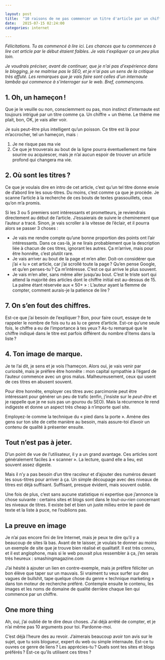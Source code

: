 ```yaml
---

layout: post
title:  "10 raisons de ne pas commencer un titre d'article par un chiffre"
date:   2015-07-15 02:24:00
categories: internet

---
```


*Félicitations. Tu as commencé à lire ici. Les chances que tu commences à lire cet article par le début étaient faibles. Je vais t'expliquer ça un peu plus loin.*

*Je voudrais préciser, avant de continuer, que je n'ai pas d'expérience dans le blogging, je ne maitrise pas le SEO, et je n'ai pas un sens de la critique très affuté. Les remarques que je vais faire sont celles d'un internaute lambda qui commence à s'interroger sur le web. Bref, commençons.*

## 1. Oh, un hameçon !

Que je le veuille ou non, consciemment ou pas, mon instinct d’internaute est toujours intrigué par un titre comme ça. Un chiffre + un thème. Le thème me plait, bon, OK, je vais aller voir.

Je suis peut-être plus intelligent qu’un poisson. Ce titre est là pour m’accrocher, tel un hameçon, mais :
1. Je ne risque pas ma vie
2. Ce que je trouverais au bout de la ligne pourra éventuellement me faire sourire ou acquiescer, mais je n’ai aucun espoir de trouver un article profond qui changera ma vie.

## 2. Où sont les titres ?

Ce que je voulais dire en intro de cet article, c’est qu’un tel titre donne envie de d’abord lire les sous-titres. Du moins, c’est comme ça que je procède. Je scanne l’article à la recherche de ces bouts de textes grassouillets, ceux qu’on m’a promis.

Si les 3 ou 5 premiers sont intéressants et prometteurs, je reviendrais directement au début de l’article. J’essaierais de suivre le cheminement que l’auteur a tracé. Sinon, je vais scroller à la vitesse de l’éclair, et il pourra alors se passer 3 choses :

* Je vais me rendre compte qu’une bonne proportion des points ont l’air intéressants. Dans ce cas-là, je ne lirais probablement que la description liée à chacun de ces titres, ignorant les autres. Ça m’arrive, mais pour être honnête, c’est plutôt rare.
* Je vais arriver au bout de la page et m’en aller. Doit-on considérer que j’ai « lu » cet article, car j’ai scrollé toute la page ? Qu’en pense Google, et qu’en penses-tu ? Ça m’intéresse. C’est ce qui arrive le plus souvent.
* Je vais m’en aller, sans même aller jusqu’au bout. C’est le triste sort qui attend la majorité des articles dont le chiffre initial est au-dessus de 15. La palme étant réservée aux « 50+ » : L’auteur ayant la flemme de compter, comment aurais-je la patience de lire ?

## 7. On s’en fout des chiffres.

Est-ce que j’ai besoin de l’expliquer ? Bon, pour faire court, essaye de te rappeler le nombre de fois ou tu as lu ce genre d’article. Est-ce qu’une seule fois, le chiffre a eu de l’importance à tes yeux ? As-tu remarqué que le chiffre indiqué dans le titre est parfois différent du nombre d’items dans la liste ?

## 4. Ton image de marque.

Je te l’ai dit, je sens et je vois l’hameçon. Alors oui, je vais venir par curiosité, mais je préfère être honnête : mon capital sympathie à l’égard de l’auteur commence avec un gros malus. Malheureusement, ceux qui usent de ces titres en abusent souvent.

Pour être honnête, employer ces titres avec parcimonie peut être intéressant pour générer un peu de trafic (enfin, j’insiste sur le *peut-être* et je rappelle que je ne suis pas un gourou du SEO). Mais la récurrence le rend indigeste et donne un aspect très cheap à n’importe quel site.

Employez-le comme la technique du « pied dans la porte ». Amène des gens sur ton site de cette manière au besoin, mais assure-toi d’avoir un contenu de qualité à présenter ensuite.

## Tout n’est pas à jeter.

D’un point de vue de l’utilisateur, il y a un grand avantage. Ces articles sont généralement faciles à « scanner ». La lecture, quand elle a lieu, est souvent assez digeste.

Mais il n’y a pas besoin d’un titre racoleur et d’ajouter des numéros devant les sous-titres pour arriver à ça. Un simple découpage avec des niveaux de titres est déjà suffisant. Suffisant, presque évident, mais souvent oublié.

Une fois de plus, c’est sans aucune statistique ni expertise que j’annonce la chose suivante : certains sites et blogs sont dans le *tout-ou-rien* concernant les niveaux de titres. Il existe bel et bien un juste milieu entre le pavé de texte et la liste à puce, ne l’oublions pas.

## La preuve en image

Je n’ai pas encore fini de lire Internet, mais je peux te dire qu’il y a beaucoup de sites là bas. Avant de te laisser, je voulais te donner au moins un exemple de site que je trouve bien réalisé et qualitatif. Il est très connu, et il est anglophone, mais si le web pouvait plus ressembler à ça, j’en serais très heureux : smashingmagazine.com

J’ai hésité à ajouter un lien en contre-exemple, mais je préfère féliciter un bon élève que taper sur un mauvais. Si vraiment tu veux surfer sur des vagues de bullshit, tape quelque chose du genre « technique marketing » dans ton moteur de recherche préféré. Contemple ensuite le contenu, les images et les noms de domaine de qualité derrière chaque lien qui commence par un chiffre.

## One more thing

Ah, oui, j’ai oublié de te dire deux choses. J’ai déjà arrêté de compter, et je n’ai même pas 10 arguments pour toi. Pardonne-moi.

C’est déjà l’heure des au revoir. J’aimerais beaucoup avoir ton avis sur le sujet, que tu sois blogueur, expert du web ou simple internaute. Est-ce tu ouvres ce genre de liens ? Les apprécies-tu ? Quels sont tes sites et blogs préférés ? Est-ce qu’ils utilisent ces titres ?
